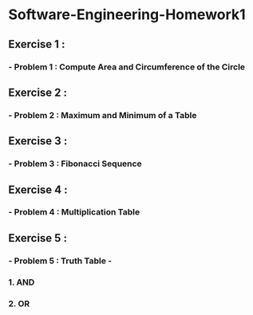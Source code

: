 # Software-Engineering-Homework1

## Exercise 1 :
### - Problem 1 : Compute Area and Circumference of the Circle

## Exercise 2 :
### - Problem 2 : Maximum and Minimum of a Table

## Exercise 3 :
### - Problem 3 : Fibonacci Sequence

## Exercise 4 :
### - Problem 4 : Multiplication Table

## Exercise 5 :
### - Problem 5 : Truth Table - 
### 1. AND
### 2. OR
